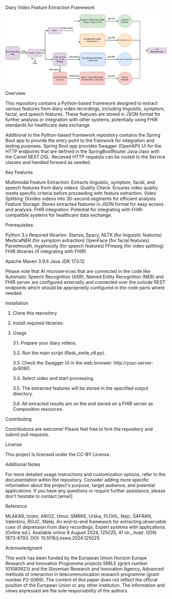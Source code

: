 Diary Video Feature Extraction Framework

![framework pipeline](https://github.com/HUMADEX/FeatureExtraction-Cloud-Pipline/blob/main/docs/Feature_Extraction_Pipeline.jpg)

Overview

This repository contains a Python-based framework designed to extract various features from diary video recordings, including linguistic, symptom, facial, and speech features. These features are stored in JSON format for further analysis or integration with other systems, potentially using FHIR standards for healthcare data exchange.

Additional to the Python-based framework repository contains the Spring Boot app to provide the entry point to the framwork for integration and testing purposes. Spring Boot app provides Swagger (OpenAPI) UI for the HTTP endpoints that are defined in the SpringBootRouter Java class with the Camel REST DSL. Recieved HTTP requests can be routed to the Service classes and handled forward as needed.

Key Features

Multimodal Feature Extraction: Extracts linguistic, symptom, facial, and speech features from diary videos.
Quality Check: Ensures video quality meets specific criteria before proceeding with feature extraction.
Video Splitting: Divides videos into 30-second segments for efficient analysis.
Feature Storage: Stores extracted features in JSON format for easy access and analysis.
FHIR Integration: Potential for integrating with FHIR-compatible systems for healthcare data exchange.

Prerequisites

Python 3.x
Required libraries:
Stanza, Spacy, NLTK (for linguistic features)
MedicalNER (for symptom extraction)
OpenFace (for facial features)
Parselmouth, myprosody (for speech features)
FFmpeg (for video splitting)
FHIR libraries (if integrating with FHIR)

Apache Maven 3.9.6
Java JDK 17.0.12

Please note that AI microservices that are connected in the code like Automatic Speech Recognition (ASR), Named Entity Recognition (NER) and FHIR server are configured externally and connected over the outside REST endpoints which should be approprietly configured in the code parts where needed.

Installation

1. Clone this repository
2. Install required libraries:
3. Usage

   3.1. Prepare your diary videos.

   3.2. Run the main script (flask_smile_v8.py).
   
   3.3. Check the Swagger UI in the web broswer: http://your-server-ip:8080.
   
   3.4. Select video and start processing.

   3.5. The extracted features will be stored in the specified output directory.

   3.6. All extracted results are on the end stored on a FHIR server as Composition resources.
 
Contributing

Contributions are welcome! Please feel free to fork the repository and submit pull requests.

License

This project is licensed under the CC-BY License.   

Additional Notes

For more detailed usage instructions and customization options, refer to the documentation within the repository.
Consider adding more specific information about the project's purpose, target audience, and potential applications.
If you have any questions or require further assistance, please don't hesitate to contact [email]

Reference

MLAKAR, Izidor, ARIOZ, Umut, SMRKE, Urška, PLOHL, Nejc, ŠAFRAN, Valentino, ROJC, Matej. An end-to-end framework for extracting observable cues of depression from diary recordings. Expert systems with applications. [Online ed.]. Available online 8 August 2024, 125025, 41 str., ilustr. ISSN 1873-6793. DOI: 10.1016/j.eswa.2024.125025.

Acknowledgment

This work has been funded by the European Union Horizon Europe Research and Innovation Programme projects SMILE (grant number 101080923) and the Slovenian Research and Innovation Agency, Advanced methods of interaction in telecommunication research programme (grant number P2-0069). The content of this paper does not reflect the official position of the European Union or any other institution. The information and views expressed are the sole responsibility of the authors.
